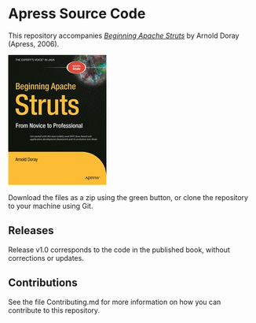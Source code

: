 # Apress Source Code

This repository accompanies [*Beginning Apache Struts*](http://www.apress.com/9781590596043) by Arnold Doray (Apress, 2006).

![Cover image](9781590596043.jpg)

Download the files as a zip using the green button, or clone the repository to your machine using Git.

## Releases

Release v1.0 corresponds to the code in the published book, without corrections or updates.

## Contributions

See the file Contributing.md for more information on how you can contribute to this repository.
